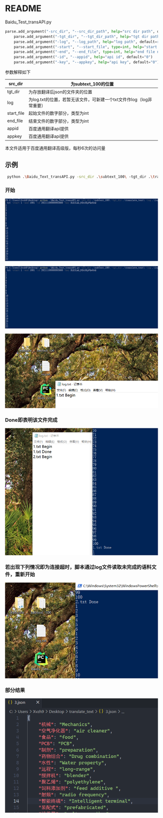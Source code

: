 # README

Baidu_Test_transAPI.py

```python
parse.add_argument("-src_dir", "--src_dir_path", help="src dir path", default="E:\\Git\\hw\\NLP\\subtext_100")
    parse.add_argument("-tgt_dir", "--tgt_dir_path", help="tgt dir path", default=r"E:\Git\hw\NLP\translate_text")
    parse.add_argument("-log", "--log_path", help="log path", default=r"E:\Git\hw\NLP\log.txt")
    parse.add_argument("-start", "--start_file", type=int, help="start file number, number part of file name", default=1)
    parse.add_argument("-end", "--end_file", type=int, help="end file number, number part of file name", default=1001)
    parse.add_argument("-id", "--appid", help="api id", default="0")
    parse.add_argument("-key", "--appkey", help="api key", default="0")
```

参数解释如下



| src_dir    | 为subtext_100的位置                                          |
| ---------- | ------------------------------------------------------------ |
| tgt_dir    | 为存放翻译后json的文件夹的位置                               |
| log        | 为log.txt的位置，若暂无该文件，可新建一个txt文件作log（log非常重要） |
| start_file | 起始文件的数字部分，类型为int                                |
| end_file   | 结束文件的数字部分，类型为int                                |
| appid      | 百度通用翻译api提供                                          |
| appkey     | 百度通用翻译api提供                                          |

 本文件适用于百度通用翻译高级版，每秒6次的访问量



## 示例

```sh
 python .\Baidu_Text_transAPI.py -src_dir .\subtext_100\ -tgt_dir .\translate_text\ -log .\log.txt -start 0 -end 9097 -id 20210916000946408 -key F1m9uev7TjiMWDreh8wq
```

### 开始

![image-20211111091902778](README.assets/image-20211111091902778.png)

![image-20211111091905210](README.assets/image-20211111091905210.png)

![image-20211111091937508](README.assets/image-20211111091937508.png)

### Done即表明该文件完成

![image-20211111091929710](README.assets/image-20211111091929710.png)

### 若出现下列情况即为连接超时，脚本通过log文件读取未完成的语料文件，重新开始

![image-20211111092139376](README.assets/image-20211111092139376.png)

### 部分结果

![image-20211111092539094](README.assets/image-20211111092539094.png)

